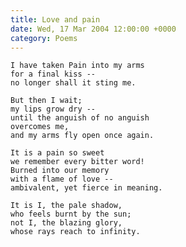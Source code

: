```yaml
---
title: Love and pain
date: Wed, 17 Mar 2004 12:00:00 +0000
category: Poems
---
```


    I have taken Pain into my arms  
    for a final kiss --  
    no longer shall it sting me.

    But then I wait;  
    my lips grow dry --  
    until the anguish of no anguish  
    overcomes me,  
    and my arms fly open once again.

    It is a pain so sweet  
    we remember every bitter word!  
    Burned into our memory  
    with a flame of love --  
    ambivalent, yet fierce in meaning.

    It is I, the pale shadow,  
    who feels burnt by the sun;  
    not I, the blazing glory,  
    whose rays reach to infinity.


